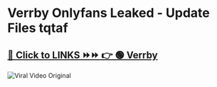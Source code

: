 
 # Verrby Onlyfans Leaked - Update Files tqtaf

## <h2><a href="https://clipsfans.com/Verrby&ref=git">🔗 Click to LINKS ⏩⏩ 👉 🟢 Verrby </a></h2>

<a href="https://clipsfans.com/Verrby&ref=git" rel="nofollow" data-target="animated-image.originalLink"><img src="https://i.ibb.co.com/xMMVF88/686577567.gif" alt="Viral Video Original" style="max-width: 100%; display: inline-block;" data-target="animated-image.originalImage"></a>

